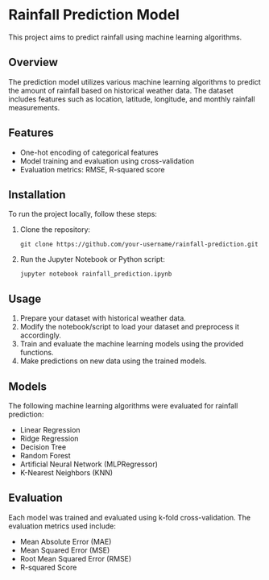 # Rainfall Prediction Model

This project aims to predict rainfall using machine learning algorithms.

## Overview

The prediction model utilizes various machine learning algorithms to predict the amount of rainfall based on historical weather data. The dataset includes features such as location, latitude, longitude, and monthly rainfall measurements.

## Features

- One-hot encoding of categorical features
- Model training and evaluation using cross-validation
- Evaluation metrics: RMSE, R-squared score

## Installation

To run the project locally, follow these steps:

1. Clone the repository:

    ```
    git clone https://github.com/your-username/rainfall-prediction.git
    ```

2. Run the Jupyter Notebook or Python script:

    ```
    jupyter notebook rainfall_prediction.ipynb
    ```

## Usage

1. Prepare your dataset with historical weather data.
2. Modify the notebook/script to load your dataset and preprocess it accordingly.
3. Train and evaluate the machine learning models using the provided functions.
4. Make predictions on new data using the trained models.

## Models

The following machine learning algorithms were evaluated for rainfall prediction:

- Linear Regression
- Ridge Regression
- Decision Tree
- Random Forest
- Artificial Neural Network (MLPRegressor)
- K-Nearest Neighbors (KNN)

## Evaluation

Each model was trained and evaluated using k-fold cross-validation. The evaluation metrics used include:

- Mean Absolute Error (MAE)
- Mean Squared Error (MSE)
- Root Mean Squared Error (RMSE)
- R-squared Score
